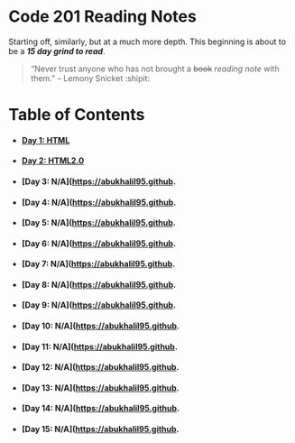 # Code 201 Reading Notes

Starting off, similarly, but at a much more depth. This beginning is about to be a ***15 day grind to read***.

> “Never trust anyone who has not brought a ~~book~~ *reading note* with them.” – Lemony Snicket :shipit:

# **Table of Contents**
* #### [Day 1: HTML](https://abukhalil95.github.io/reading-notes/class-01)
* #### [Day 2: HTML2.0](https://abukhalil95.github.io/reading-notes/class-02)
* #### [Day 3: N/A](https://abukhalil95.github.
* #### [Day 4: N/A](https://abukhalil95.github.
* #### [Day 5: N/A](https://abukhalil95.github.
* #### [Day 6: N/A](https://abukhalil95.github.
* #### [Day 7: N/A](https://abukhalil95.github.
* #### [Day 8: N/A](https://abukhalil95.github.
* #### [Day 9: N/A](https://abukhalil95.github.
* #### [Day 10: N/A](https://abukhalil95.github.
* #### [Day 11: N/A](https://abukhalil95.github.
* #### [Day 12: N/A](https://abukhalil95.github.
* #### [Day 13: N/A](https://abukhalil95.github.
* #### [Day 14: N/A](https://abukhalil95.github.
* #### [Day 15: N/A](https://abukhalil95.github.
